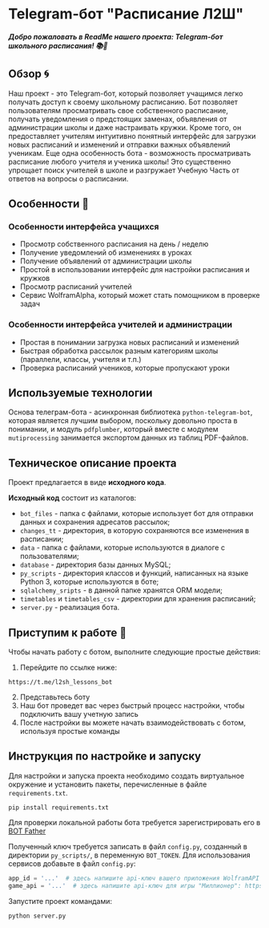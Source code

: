 # Telegram-бот "Расписание Л2Ш"

##### Добро пожаловать в ReadMe нашего проекта: Telegram-бот школьного расписания! 📚🤖

## Обзор 🌀

Наш проект - это Telegram-бот, который позволяет учащимся легко получать доступ к своему школьному расписанию. Бот позволяет пользователям просматривать свое собственного расписание, получать уведомления о предстоящих заменах, объявления от администрации школы и даже настраивать кружки. Кроме того, он предоставляет учителям интуитивно понятный интерфейс для загрузки новых расписаний и изменений и отправки важных объявлений ученикам.
Еще одна особенность бота - возможность просматривать расписание любого учителя и ученика школы! Это существенно упрощает поиск учителей в школе и разгружает Учебную Часть от ответов на вопросы о расписании.

## Особенности 🎉

### Особенности интерфейса учащихся

* Просмотр собственного расписания на день / неделю
* Получение уведомлений об изменениях в уроках
* Получение объявлений от администрации школы
* Простой в использовании интерфейс для настройки расписания и кружков
* Просмотр расписаний учителей
* Сервис WolframAlpha, который может стать помощником в проверке задач

### Особенности интерфейса учителей и администрации

* Простая в понимании загрузка новых расписаний и изменений
* Быстрая обработка рассылок разным категориям школы (параллели, классы, учителя и т.п.)
* Проверка расписаний учеников, которые пропускают уроки

## Используемые технологии
Основа телеграм-бота - асинхронная библиотека `python-telegram-bot`, которая является лучшим выбором, поскольку довольно проста в понимании, и модуль `pdfplumber`, 
который вместе с модулем `mutiprocessing` занимается экспортом данных из таблиц PDF-файлов.

## Техническое описание проекта

Проект предлагается в виде **исходного кода**.

**Исходный код** состоит из каталогов:

* `bot_files` - папка с файлами, которые использует бот для отправки данных и сохранения адресатов рассылок;
* `changes_tt` - директория, в которую сохраняются все изменения в расписании;
* `data` - папка с файлами, которые используются в диалоге с пользователями;
* `database` - директория базы данных MySQL;
* `py_scripts` - директория классов и функций, написанных на языке Python 3, которые используются в боте;
* `sqlalchemy_sripts` - в данной папке хранятся ORM модели;
* `timetables` и `timetables_csv` - директории для хранения расписаний;
* `server.py` - реализация бота.

## Приступим к работе 🚀

Чтобы начать работу с ботом, выполните следующие простые действия:

1. Перейдите по ссылке ниже:
```
https://t.me/l2sh_lessons_bot
```
2. Представьтесь боту
3. Наш бот проведет вас через быстрый процесс настройки, чтобы подключить вашу учетную запись
4. После настройки вы можете начать взаимодействовать с ботом, используя простые команды

## Инструкция по настройке и запуску

Для настройки и запуска проекта необходимо создать виртуальное окружение и установить пакеты, перечисленные в файле `requirements.txt`.
```shell
pip install requirements.txt
```

Для проверки локальной работы бота требуется зарегистрировать его в [BOT Father](https://t.me/BotFather) 

Полученный ключ требуется записать в файл `config.py`, созданный в директории `py_scripts/`, в переменную `BOT_TOKEN`.
Для использования сервисов добавьте в файл `config.py`:
```python
app_id = '...'  # здесь напишите api-ключ вашего приложения WolframAPI
game_api = '...'  # здесь напишите api-ключ для игры "Миллионер": https://engine.lifeis.porn/
```

Запустите проект командами:
```shell
python server.py
```

